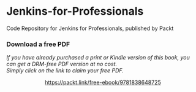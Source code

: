 # Jenkins-for-Professionals
Code Repository for Jenkins for Professionals, published by Packt
### Download a free PDF

 <i>If you have already purchased a print or Kindle version of this book, you can get a DRM-free PDF version at no cost.<br>Simply click on the link to claim your free PDF.</i>
<p align="center"> <a href="https://packt.link/free-ebook/9781838648725">https://packt.link/free-ebook/9781838648725 </a> </p>